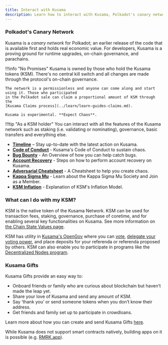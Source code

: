 ```yaml
---
title: Interact with Kusama
description: Learn how to interact with Kusama, Polkadot's canary network, and explore its features like staking, governance, and account recovery.
---
```


### Polkadot's Canary Network

Kusama is a _canary network_ for Polkadot; an earlier release of the code that is available first
and holds real economic value. For developers, Kusama is a proving ground for runtime upgrades,
on-chain governance, and parachains.

!!!info "No Promises"
    Kusama is owned by those who hold the Kusama tokens (KSM). There's no central kill switch and all
    changes are made through the protocol's on-chain governance.

    The network is a permissionless and anyone can come along and start using it. Those who participated
    in the Polkadot sale can claim a proportional amount of KSM through the
    [Kusama Claims process](../learn/learn-guides-claims.md).

    Kusama is experimental. **Expect Chaos**.

!!!tip "As a KSM holder"
    You can interact with all the features of the Kusama network such as staking (i.e. validating or
    nominating), governance, basic transfers and everything else.

<div class="grid cards" markdown>

- **[Timeline](kusama-timeline.md)** – Stay up-to-date with the latest action on Kusama.
- **[Code of Conduct](kusama-coc.md)** - Kusama's Code of Conduct to sustain chaos.
- **[Bug Bounty](kusama-bug-bounty.md)** - An Overview of how you can help catch bugs.
- **[Account Recovery](kusama-social-recovery.md)** - Steps on how to perform account recovery on Kusama.
- **[Adversarial Cheatsheet](kusama-adverserial-cheatsheet.md)** - A Cheatsheet to help you create chaos.
- **[Kappa Sigma Mu](https://ksmsociety.io/)** - Learn about the Kappa Sigma Mu Society and Join as a Member.
- **[KSM Inflation](kusama-inflation.md)** - Explanation of KSM's Inflation Model.

</div>

### What can I do with my KSM?

KSM is the native token of the Kusama Network. KSM can be used for transaction fees, staking,
governance, purchase of coretime, and for enabling several key functionalities on Kusama. See more
information on [the Chain State Values page](../general/chain-state-values.md).

KSM has utility in [Kusama's OpenGov](../learn/learn-polkadot-opengov.md) where you can
[vote](../learn/learn-polkadot-opengov.md#voting-on-a-referendum),
[delegate your voting power](../learn/learn-polkadot-opengov.md#multirole-delegation), and place
deposits for your referenda or referenda proposed by others. KSM can also enable you to participate
in programs like the [Decentralized Nodes program](https://nodes.web3.foundation/).

### Kusama Gifts

Kusama Gifts provide an easy way to:

- Onboard friends or family who are curious about blockchain but haven’t made the leap yet.
- Share your love of Kusama and send any amount of KSM.
- Say ‘thank you’ or send someone tokens when you don’t know their address.
- Get friends and family set up to participate in crowdloans.

Learn more about how you can create and send Kusama Gifts
[here](https://polkadot.com/blog/introducing-polkadot-kusama-gifts).

While Kusama does not support smart contracts natively, building apps on it is possible (e.g. [RMRK.app](https://rmrk.app/)).
